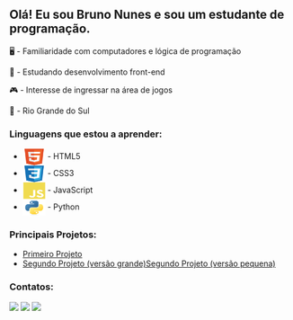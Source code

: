## Olá! Eu sou Bruno Nunes e sou um estudante de programação.

<p>🖥️ - Familiaridade com computadores e lógica de programação</p>
<p>📱 - Estudando desenvolvimento front-end</p>
<p>🎮 - Interesse de ingressar na área de jogos</p>
<p>📍 - Rio Grande do Sul</p>

### Linguagens que estou a aprender:
<ul>
  <li><img align="center" alt="Rafa-HTML" height="30" width="40" src="https://raw.githubusercontent.com/devicons/devicon/master/icons/html5/html5-original.svg"> - HTML5</li>
  <li><img align="center" alt="Rafa-CSS" height="30" width="40" src="https://raw.githubusercontent.com/devicons/devicon/master/icons/css3/css3-original.svg"> - CSS3</li>
  <li><img align="center" alt="Rafa-Js" height="30" width="40" src="https://raw.githubusercontent.com/devicons/devicon/master/icons/javascript/javascript-plain.svg"> - JavaScript</li>
  <li><img align="center" alt="Rafa-Python" height="30" width="40" src="https://raw.githubusercontent.com/devicons/devicon/master/icons/python/python-original.svg"> - Python</li>
</ul>

### Principais Projetos:
<ul>
  <li><a href="https://bruno08nunes.github.io/Projetos/Sudeste/index.html" target="_blank">Primeiro Projeto</a></li>
  <li><a href="https://bruno08nunes.github.io/Projetos/Projeto%20-%20Yun%20Li/index.html" target="_blank">Segundo Projeto (versão grande)</a><a href="https://brunonunes08.github.io/Projeto-Yun-Li/Projeto%20-%20Yun%20Li/index.html" target="_blank">Segundo Projeto (versão pequena)</a></li>
</ul>

### Contatos:
<a href="https://www.youtube.com/@brunonunes6778/featured" target="_blank"><img src="https://img.shields.io/badge/YouTube-FF0000?style=for-the-badge&logo=youtube&logoColor=white" target="_blank"></a>
<a href="https://www.instagram.com/bruno_nunes_08" target="_blank"><img src="https://img.shields.io/badge/-Instagram-%23E4405F?style=for-the-badge&logo=instagram&logoColor=white" target="_blank"></a>
<a href = "mailto:brunonunes.sl08@gmail.com"><img src="https://img.shields.io/badge/-Gmail-%23333?style=for-the-badge&logo=gmail&logoColor=white" target="_blank"></a>
